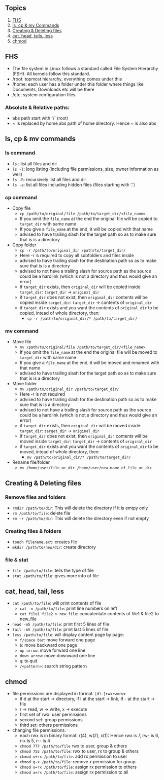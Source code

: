 ## **Topics**
1. [FHS](#fhs)
2. [ls, cp & mv Commands](#ls-cp--mv-commands)
3. [Creating & Deleting files](#creating--deleting-files)
4. [cat, head, tails, less](#cat-head-tail-less)
5. [chmod](#chmod)

## **FHS**

- The file system in Linux follows a standard called File System Hierarchy (FSH). All kernels follow this standard.
- /root: topmost hierarchy, everything comes under this
- /home: each user has a folder under this folder where things like Documents, Downloads etc will be there
- /etc: system configuration files

### **Absolute & Relative paths:**

- abs path start with '/' (root)
- ~ is replaced by home abs path of home directory. Hence ~ is also abs

## **ls, cp & mv commands**

### **ls command**

- `ls` : list all files and dir
- `ls -l`: long listing (including file permissions, size, owner information as well)
- `ls -R`: recursively list all files and dir
- `ls -a`: list all files including hidden files (files starting with ‘.’)

### **cp command**

- Copy file
    - `cp /path/to/original/file /path/to/target_dir/<file_name>`
    - If you omit the `file_name` at the end the original file will be copied to `target_dir` with same name
    - If you give a `file_name` at the end, it will be copied with that name
    - advised to have trailing slash for the target path so as to make sure that is is a directory
- Copy folder
    - `cp -r /path/to/original_dir /path/to/target_dir/`
    - Here -r is required to copy all subfolders and files inside
    - advised to have trailing slash for the destination path so as to make sure that is is a directory
    - advised to not have a trailing slash for source path as the source could be a hardlink (which is not a directory and thus would give an error)
    - if `target_dir` exists, then `original_dir` will be copied inside `target_dir`: `target_dir` → `original_dir`
    - if `target_dir` does not exist, then `original_dir` contents will be copied inside `target_dir`: `target_dir` → contents of `original_dir`
    - if `target_dir` exists and you want the contents of `original_dir` to be copied, intead of whole directory, then:
        - `cp -r /path/to/original_dir/* /path/to/target_dir/`

### **mv command**

- Move file
    - `mv /path/to/original/file /path/to/target_dir/<file_name>`
    - If you omit the `file_name` at the end the original file will be moved to `target_dir` with same name
    - If you give a `file_name` at the end, it will be moved and renamed with that name
    - advised to have trailing slash for the target path so as to make sure that is is a directory
- Move folder
    - `mv /path/to/original_dir /path/to/target_dir/`
    - Here -r is not required
    - advised to have trailing slash for the destination path so as to make sure that is is a directory
    - advised to not have a trailing slash for source path as the source could be a hardlink (which is not a directory and thus would give an error)
    - if `target_dir` exists, then `original_dir` will be moved inside `target_dir`: `target_dir` → `original_dir`
    - if `target_dir` does not exist, then `original_dir` contents will be moved inside `target_dir`: `target_dir` → contents of `original_dir`
    - if `target_dir` exists and you want the contents of `original_dir` to be moved, intead of whole directory, then:
        - `mv /path/to/original_dir/* /path/to/target_dir/`
- Rename file/folder
    - `mv /home/user/file_or_dir /home/user/new_name_of_file_or_dir`

## **Creating & Deleting files**

### **Remove files and folders**

- `rmdir /path/to/dir`: This will delete the directory if it is emtpy only
- `rm /path/to/file`: delete file
- `rm -r /path/to/dir`: This will delete the directory even if not empty

### **Creating files & folders**

- `touch filename.ext`: creates file
- `mkdir /path/to/new/dir`: create directory

### **file & stat**

- `file /path/to/file`: tells the type of file
- `stat /path/to/file`: gives more info of file

## **cat, head, tail, less**

- `cat /path/to/file`: will print contents of file
    - `cat -n /path/to/file`: print line numbers on left
    - `cat file1 file2 > new_file`: concatentate contents of file1 & file2 to new_file
- `head -n5 /path/to/file`: print first 5 lines of file
- `tail -n5 /path/to/file`: print last 5 lines of file
- `less /path/to/file`: will display content page by page:
    - `f/space bar`: move forward one page
    - `b`: move backward one page
    - `up arrow`: move forward one line
    - `down arrow`: move downward one line
    - `q`: to quit
    - `/<pattern>`: search string pattern

## **chmod**

- file permissions are displayed in format: `[dl-]rwxrwxrwx`
    - if d at the start → directory, if l at the start → link, if - at the start → file
    - r → read, w → write, x → execute
    - first set of rwx: user permissions
    - second set: group permissions
    - third set: others permissions
- changing file permissions:
    - each rwx is in binary format: r(4), w(2), x(1): Hence rwx is 7, rw- is 6, r-x is 5, r-- is 4
    - `chmod 777 /path/to/file` rwx to user, group & others
    - `chmod 755 /path/to/file`: rwx to user, rx to group & others
    - `chmod u+rx /path/to/file`: add rx permission to user
    - `chmod g-x /path/to/file`: remove x permission for group
    - `chmod o=rx /path/to/file`: assign rx permission to others
    - `chmod a=rx /path/to/file`: assign rx permission to all